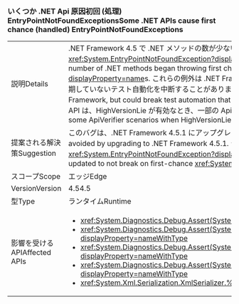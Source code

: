 ### <a name="some-net-apis-cause-first-chance-handled-entrypointnotfoundexceptions"></a><span data-ttu-id="c9bca-101">いくつか .NET Api 原因初回 (処理) EntryPointNotFoundExceptions</span><span class="sxs-lookup"><span data-stu-id="c9bca-101">Some .NET APIs cause first chance (handled) EntryPointNotFoundExceptions</span></span>

|   |   |
|---|---|
|<span data-ttu-id="c9bca-102">説明</span><span class="sxs-lookup"><span data-stu-id="c9bca-102">Details</span></span>|<span data-ttu-id="c9bca-103">.NET Framework 4.5 で .NET メソッドの数が少ないが開始された最初の機会をスロー <xref:System.EntryPointNotFoundException?displayProperty=name>s。</span><span class="sxs-lookup"><span data-stu-id="c9bca-103">In the .NET Framework 4.5, a small number of .NET methods began throwing first chance <xref:System.EntryPointNotFoundException?displayProperty=name>s.</span></span> <span data-ttu-id="c9bca-104">これらの例外は .NET Framework 内で処理されますが、ファースト チャンス例外を予期していないテスト自動化を中断することがありました。</span><span class="sxs-lookup"><span data-stu-id="c9bca-104">These exceptions were handled within the .Net Framework, but could break test automation that did not expect the first chance exceptions.</span></span> <span data-ttu-id="c9bca-105">これらと同じ API は、HighVersionLie が有効なとき、一部の ApiVerifier シナリオを中断させます。</span><span class="sxs-lookup"><span data-stu-id="c9bca-105">These same APIs break some ApiVerifier scenarios when HighVersionLie is enabled.</span></span>|
|<span data-ttu-id="c9bca-106">提案される解決策</span><span class="sxs-lookup"><span data-stu-id="c9bca-106">Suggestion</span></span>|<span data-ttu-id="c9bca-107">このバグは、.NET Framework 4.5.1 にアップグレードすることによって回避できます。</span><span class="sxs-lookup"><span data-stu-id="c9bca-107">This bug can be avoided by upgrading to .NET Framework 4.5.1.</span></span> <span data-ttu-id="c9bca-108">テストの自動化を更新していない初回で中断する代わりに、 <xref:System.EntryPointNotFoundException?displayProperty=name>s。</span><span class="sxs-lookup"><span data-stu-id="c9bca-108">Alternatively, test automation can be updated to not break on first-chance <xref:System.EntryPointNotFoundException?displayProperty=name>s.</span></span>|
|<span data-ttu-id="c9bca-109">スコープ</span><span class="sxs-lookup"><span data-stu-id="c9bca-109">Scope</span></span>|<span data-ttu-id="c9bca-110">エッジ</span><span class="sxs-lookup"><span data-stu-id="c9bca-110">Edge</span></span>|
|<span data-ttu-id="c9bca-111">Version</span><span class="sxs-lookup"><span data-stu-id="c9bca-111">Version</span></span>|<span data-ttu-id="c9bca-112">4.5</span><span class="sxs-lookup"><span data-stu-id="c9bca-112">4.5</span></span>|
|<span data-ttu-id="c9bca-113">型</span><span class="sxs-lookup"><span data-stu-id="c9bca-113">Type</span></span>|<span data-ttu-id="c9bca-114">ランタイム</span><span class="sxs-lookup"><span data-stu-id="c9bca-114">Runtime</span></span>|
|<span data-ttu-id="c9bca-115">影響を受ける API</span><span class="sxs-lookup"><span data-stu-id="c9bca-115">Affected APIs</span></span>|<ul><li><xref:System.Diagnostics.Debug.Assert(System.Boolean)?displayProperty=nameWithType></li><li><xref:System.Diagnostics.Debug.Assert(System.Boolean,System.String)?displayProperty=nameWithType></li><li><xref:System.Diagnostics.Debug.Assert(System.Boolean,System.String,System.String)?displayProperty=nameWithType></li><li><xref:System.Diagnostics.Debug.Assert(System.Boolean,System.String,System.String,System.Object[])?displayProperty=nameWithType></li><li><xref:System.Xml.Serialization.XmlSerializer.%23ctor(System.Type)?displayProperty=nameWithType></li></ul>|

